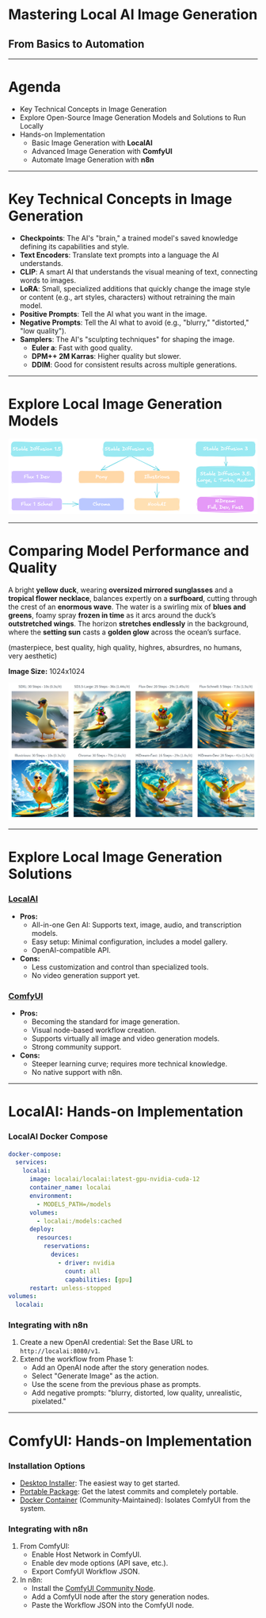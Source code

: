 # Mastering Local AI Image Generation

## From Basics to Automation

---

# Agenda

- Key Technical Concepts in Image Generation
- Explore Open-Source Image Generation Models and Solutions to Run Locally
- Hands-on Implementation
  - Basic Image Generation with **LocalAI**
  - Advanced Image Generation with **ComfyUI**
  - Automate Image Generation with **n8n**

---

# Key Technical Concepts in Image Generation

- **Checkpoints**: The AI's "brain," a trained model's saved knowledge defining its capabilities and style.
- **Text Encoders**: Translate text prompts into a language the AI understands.
- **CLIP**: A smart AI that understands the visual meaning of text, connecting words to images.
- **LoRA**: Small, specialized additions that quickly change the image style or content (e.g., art styles, characters) without retraining the main model.
- **Positive Prompts**: Tell the AI what you want in the image.
- **Negative Prompts**: Tell the AI what to avoid (e.g., "blurry," "distorted," "low quality").
- **Samplers**: The AI's "sculpting techniques" for shaping the image.
  - **Euler a**: Fast with good quality.
  - **DPM++ 2M Karras**: Higher quality but slower.
  - **DDIM**: Good for consistent results across multiple generations.

---

# Explore Local Image Generation Models

![Models Overview](images/images-models.png)

---

# Comparing Model Performance and Quality

A bright **yellow duck**, wearing **oversized mirrored sunglasses** and a **tropical flower necklace**, balances expertly on a **surfboard**, cutting through the crest of an **enormous wave**. The water is a swirling mix of **blues and greens**, foamy spray **frozen in time** as it arcs around the duck’s **outstretched wings**. The horizon **stretches endlessly** in the background, where the **setting sun** casts a **golden glow** across the ocean’s surface.

(masterpiece, best quality, high quality, highres, absurdres, no humans, very aesthetic)

**Image Size:** 1024x1024

![Models Comparaison](images/image-models-comparaison.png)

---

# Explore Local Image Generation Solutions

### [LocalAI](https://localai.io/)

- **Pros:**
  - All-in-one Gen AI: Supports text, image, audio, and transcription models.
  - Easy setup: Minimal configuration, includes a model gallery.
  - OpenAI-compatible API.
- **Cons:**
  - Less customization and control than specialized tools.
  - No video generation support yet.

### [ComfyUI](https://comfyui.win.ailogic.fr/)

- **Pros:**
  - Becoming the standard for image generation.
  - Visual node-based workflow creation.
  - Supports virtually all image and video generation models.
  - Strong community support.
- **Cons:**
  - Steeper learning curve; requires more technical knowledge.
  - No native support with n8n.

---

# LocalAI: Hands-on Implementation

### LocalAI Docker Compose

```yaml
docker-compose:
  services:
    localai:
      image: localai/localai:latest-gpu-nvidia-cuda-12
      container_name: localai
      environment:
        - MODELS_PATH=/models
      volumes:
        - localai:/models:cached
      deploy:
        resources:
          reservations:
            devices:
              - driver: nvidia
                count: all
                capabilities: [gpu]
      restart: unless-stopped
volumes:
  localai:
```

### Integrating with n8n

1. Create a new OpenAI credential: Set the Base URL to `http://localai:8080/v1`.
2. Extend the workflow from Phase 1:
   - Add an OpenAI node after the story generation nodes.
   - Select "Generate Image" as the action.
   - Use the scene from the previous phase as prompts.
   - Add negative prompts: "blurry, distorted, low quality, unrealistic, pixelated."

---

# ComfyUI: Hands-on Implementation

### Installation Options

- [Desktop Installer](https://www.comfy.org/download): The easiest way to get started.
- [Portable Package](https://github.com/comfyanonymous/ComfyUI/releases): Get the latest commits and completely portable.
- [Docker Container](https://github.com/YanWenKun/ComfyUI-Docker) (Community-Maintained): Isolates ComfyUI from the system.

### Integrating with n8n

1. From ComfyUI:
   - Enable Host Network in ComfyUI.
   - Enable dev mode options (API save, etc.).
   - Export ComfyUI Workflow JSON.
2. In n8n:
   - Install the [ComfyUI Community Node](https://www.npmjs.com/package/n8n-nodes-comfyui).
   - Add a ComfyUI node after the story generation nodes.
   - Paste the Workflow JSON into the ComfyUI node.
